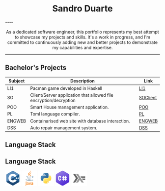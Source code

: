<h1 align="center">Sandro Duarte</h1>
----

<p align="center">As a dedicated software engineer, this portfolio represents my best attempt to showcase my projects and skills. It's a work in progress, and I'm committed to continuously adding new and better projects to demonstrate my capabilities and expertise.</p>

----

## Bachelor's Projects

| Subject | Description | Link |
|---------|-------------|------|
| LI1 | Pacman game developed in Haskell | [LI1](https://github.com/umli12021/grupo14) |
| SO  | Client/Server application that allowed file encryption/decryption | [SOClient](https://github.com/Duasandr/TP_SO_2122_sdstored) |
| POO | Smart House management application. | [POO](https://github.com/Duasandr/TP_POO_2122) |
| PL  | Toml language compiler. | [PL](https://github.com/Duasandr/PL2023TP) |
| ENGWEB | Containarised web site with database interaction.  | [ENGWEB](https://github.com/Duasandr/ENGWEB2023-Projeto) |
| DSS | Auto repair management system.  | [DSS](https://github.com/Duasandr/dss_tp_23_24) |

## Language Stack

## Language Stack

[<img src="https://raw.githubusercontent.com/github/explore/main/topics/cpp/cpp.png" width="50">](https://en.wikipedia.org/wiki/C%2B%2B)
[<img src="https://raw.githubusercontent.com/github/explore/main/topics/java/java.png" width="50">](https://en.wikipedia.org/wiki/Java_(programming_language))
[<img src="https://raw.githubusercontent.com/github/explore/main/topics/python/python.png" width="50">](https://en.wikipedia.org/wiki/Python_(programming_language))
[<img src="https://raw.githubusercontent.com/github/explore/main/topics/csharp/csharp.png" width="50">](https://en.wikipedia.org/wiki/C_Sharp_(programming_language))
[<img src="https://raw.githubusercontent.com/github/explore/main/topics/haskell/haskell.png" width="50">](https://en.wikipedia.org/wiki/Haskell_(programming_language))



